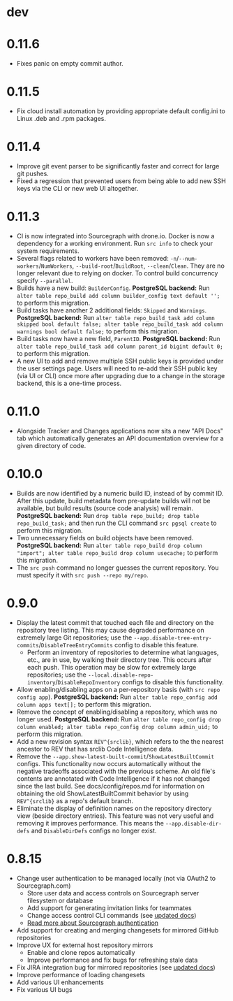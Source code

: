 # dev

# 0.11.6

- Fixes panic on empty commit author.

# 0.11.5

- Fix cloud install automation by providing appropriate default config.ini
to Linux .deb and .rpm packages.

# 0.11.4

- Improve git event parser to be significantly faster and correct for large git pushes.
- Fixed a regression that prevented users from being able to add new SSH keys
  via the CLI or new web UI altogether.

# 0.11.3

- CI is now integrated into Sourcegraph with drone.io. Docker is now a
  dependency for a working environment. Run `src info` to check your system
  requirements.
- Several flags related to workers have been removed:
  `-n`/`--num-workers`/`NumWorkers`, `--build-root`/`BuildRoot`,
  `--clean`/`Clean`. They are no longer relevant due to relying on docker. To
  control build concurrency specify `--parallel`.
- Builds have a new build: `BuilderConfig`. **PostgreSQL backend:**
  Run `alter table repo_build add column builder_config text default
  '';` to perform this migration.
- Build tasks have another 2 additional fields: `Skipped` and
  `Warnings`.  **PostgreSQL backend:** Run `alter table
  repo_build_task add column skipped bool default false; alter table
  repo_build_task add column warnings bool default false;` to perform
  this migration.
- Build tasks now have a new field, `ParentID`. **PostgreSQL
  backend:** Run `alter table repo_build_task add column parent_id
  bigint default 0;` to perform this migration.
- A new UI to add and remove multiple SSH public keys is provided under the user
  settings page. Users will need to re-add their SSH public key (via UI or CLI)
  once more after upgrading due to a change in the storage backend, this is a
  one-time process.

# 0.11.0

- Alongside Tracker and Changes applications now sits a new "API Docs" tab which
  automatically generates an API documentation overview for a given directory of
  code.

# 0.10.0

- Builds are now identified by a numeric build ID, instead of by
  commit ID. After this update, build metadata from pre-update builds
  will not be available, but build results (source code analysis) will
  remain. **PostgreSQL backend:** Run `drop table repo_build; drop
  table repo_build_task;` and then run the CLI command `src pgsql
  create` to perform this migration.
- Two unnecessary fields on build objects have been
  removed. **PostgreSQL backend:** Run `alter table repo_build drop
  column "import"; alter table repo_build drop column usecache;` to
  perform this migration.
- The `src push` command no longer guesses the current repository. You
  must specify it with `src push --repo my/repo`.


# 0.9.0

- Display the latest commit that touched each file and directory on
  the repository tree listing. This may cause degraded performance on
  extremely large Git repositories; use the
  `--app.disable-tree-entry-commits`/`DisableTreeEntryCommits` config
  to disable this feature.
  - Perform an inventory of repositories to determine what languages,
  etc., are in use, by walking their directory tree. This occurs after
  each push. This operation may be slow for extremely large
  repositories; use the
  `--local.disable-repo-inventory`/`DisableRepoInventory` configs to
  disable this functionality.
- Allow enabling/disabling apps on a per-repository basis (with `src
  repo config app`). **PostgreSQL backend:** Run `alter table
  repo_config add column apps text[];` to perform this migration.
- Remove the concept of enabling/disabling a repository, which was no
  longer used. **PostgreSQL backend:** Run `alter table repo_config
  drop column enabled; alter table repo_config drop column admin_uid;`
  to perform this migration.
- Add a new revision syntax `REV^{srclib}`, which refers to the the
  nearest ancestor to REV that has srclib Code Intelligence data.
- Remove the `--app.show-latest-built-commit`/`ShowLatestBuiltCommit`
  configs. This functionality now occurs automatically without the
  negative tradeoffs associated with the previous scheme. An old
  file's contents are annotated with Code Intelligence if it has not
  changed since the last build. See docs/config/repos.md for
  information on obtaining the old ShowLatestBuiltCommit behavior by
  using `REV^{srclib}` as a repo's default branch.
- Eliminate the display of definition names on the repository
  directory view (beside directory entries). This feature was not very
  useful and removing it improves performance. This means the
  `--app.disable-dir-defs` and `DisableDirDefs` configs no longer
  exist.

# 0.8.15

- Change user authentication to be managed locally (not via OAuth2 to Sourcegraph.com)
	- Store user data and access controls on Sourcegraph server filesystem or database
	- Add support for generating invitation links for teammates
	- Change access control CLI commands (see [updated docs](https://src.sourcegraph.com/sourcegraph/.docs/management/access-control/))
	- [Read more about Sourcegraph authentication](https://src.sourcegraph.com/sourcegraph/.docs/config/authentication/)
- Add support for creating and merging changesets for mirrored GitHub repositories
- Improve UX for external host repository mirrors
	- Enable and clone repos automatically
	- Improve performance and fix bugs for refreshing stale data
- Fix JIRA integration bug for mirrored repositories (see [updated docs](https://src.sourcegraph.com/sourcegraph/.docs/integrations/JIRA/))
- Improve performance of loading changesets
- Add various UI enhancements
- Fix various UI bugs
